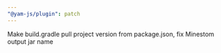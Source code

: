 ```yaml
---
"@yam-js/plugin": patch
---
```


Make build.gradle pull project version from package.json, fix Minestom output jar name
